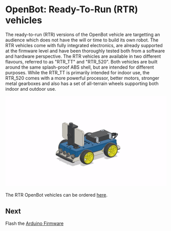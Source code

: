 # OpenBot: Ready-To-Run (RTR) vehicles

The ready-to-run (RTR) versions of the OpenBot vehicle are targetting an audience which does not have the will or time to build its own robot. The RTR vehicles come with fully integrated electronics, are already supported at the firmware level and have been thoroughly tested both from a software and hardware perspective. The RTR vehicles are available in two different flavours, referred to as "RTR_TT" and "RTR_520". Both vehicles are built around the same splash-proof ABS shell, but are intended for different purposes. While the RTR_TT is primarily intended for indoor use, the RTR_520 comes with a more powerful processor, better motors, stronger metal gearboxes and also has a set of all-terrain wheels supporting both indoor and outdoor use. 

![Assembly](../../docs/images/rtr_tt_assembly.gif)

The RTR OpenBot vehicles can be ordered [here](http://www.openbot.info/).

## Next

Flash the [Arduino Firmware](../../firmware/README.md)
